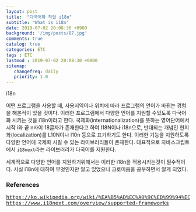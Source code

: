 ```yaml
---
layout: post
title:  "다국어화 작업 i18n"
subtitle: "What is i18n"
date: 2019-07-02 20:08:30 +0900
background: '/img/posts/07.jpg'
comments: true
catalog: true
categories: ETC
tags : ETC
lastmod : 2019-07-02 20:08:30 +0900
sitemap:
   changefreq: daily
   priority: 1.0
---
```


<div class="contentTitle">
i18n
</div>

어떤 프로그램을 사용할 때, 사용지역이나 위치에 따라 프로그램의 언어가 바뀌는 경험을 해본적이 있을 것이다. 이러한 프로그램에서 다양한 언어를 지원할 수있도록 다국어화 시키는 것을 i18n이라고 한다.
국제화(internationalization)를 뜻하는 영어단어에서 시작 i와 끝 n사이 18글자가 존재한다고 하여 I18N이나 i18n으로, 반대되는 개념인 현지화(localization)를 L10N이나 l10n 등으로 표기하기도 한다.
이러한 기능을 지원하도록 다양한 언어에 국제화 시킬 수 있는 라이브러리들이 존재한다.
대표적으로 자바스크립트에서 `i18next`라는 라이브러리가 다국어를 지원한다.

세계적으로 다양한 언어를 지원하기위해서는 이러한 i18n을 적용시키는것이 필수적이다.
사실 i18n에 대하여 무엇인지만 알고 있었으나 크로미움을 공부하면서 알게 되었다.

### References

<pre>
<a href="https://ko.wikipedia.org/wiki/%EA%B5%AD%EC%A0%9C%ED%99%94%EC%99%80_%EC%A7%80%EC%97%AD%ED%99%94">https://ko.wikipedia.org/wiki/%EA%B5%AD%EC%A0%9C%ED%99%94%EC%99%80_%EC%A7%80%EC%97%AD%ED%99%94</a>
<a href="https://www.i18next.com/overview/supported-frameworks">https://www.i18next.com/overview/supported-frameworks</a>
</pre>
